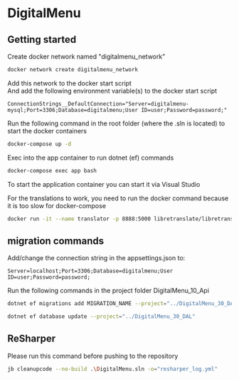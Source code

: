 # DigitalMenu

## Getting started
Create docker network named "digitalmenu_network"
```bash
docker network create digitalmenu_network
```
Add this network to the docker start script  
And add the following environment variable(s) to the docker start script  
```env
ConnectionStrings__DefaultConnection="Server=digitalmenu-mysql;Port=3306;Database=digitalmenu;User ID=user;Password=password;"
```  
Run the following command in the root folder (where the .sln is located) to start the docker containers
```bash
docker-compose up -d
```
Exec into the app container to run dotnet (ef) commands  
```bash
docker-compose exec app bash
```

To start the application container you can start it via Visual Studio

For the translations to work, you need to run the docker command because it is too slow for docker-compose
```bash
docker run -it --name translator -p 8888:5000 libretranslate/libretranslate
```

## migration commands
Add/change the connection string in the appsettings.json to:
```text
Server=localhost;Port=3306;Database=digitalmenu;User ID=user;Password=password;
```
Run the following commands in the project folder DigitalMenu_10_Api
```bash
dotnet ef migrations add MIGRATION_NAME --project="../DigitalMenu_30_DAL"
```
```bash
dotnet ef database update --project="../DigitalMenu_30_DAL"
```

## ReSharper
Please run this command before pushing to the repository
```bash
jb cleanupcode --no-build .\DigitalMenu.sln -o="resharper_log.yml"
```
